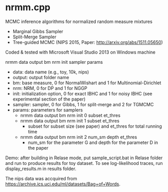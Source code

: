 # nrmm.cpp
MCMC inference algorithms for normalized random measure mixtures 
- Marginal Gibbs Sampler
- Split-Merge Sampler
- Tree-guided MCMC (NIPS 2015, Paper: http://arxiv.org/abs/1511.05650)

Coded & tested with Microsoft Visual Studio 2013 on Windows machine

nrmm data output bm nrm init sampler params
- data: data name (e.g., toy, 10k, nips)
- output: output folder name 
- bm: base measure, 0 for NormalWishart and 1 for Multinomial-Dirichlet
- nrm: NRM, 0 for DP and 1 for NGGP
- init: initialization option, 0 for exact IBHC and 1 for noisy IBHC (see experimental section of the paper)
- sampler: sampler, 0 for Gibbs, 1 for split-merge and 2 for TGMCMC
- params: parameters for samplers
  * nrmm data output bm nrm init 0 subset et_thres
  * nrmm data output bm nrm init 1 subset et_thres
    * subset for subset size (see paper) and et_thres for total running time
  * nrmm data output bm nrm init 2 num_sm depth et_thres
    * num_sm for the parameter G and depth for the parameter D in the paper
 
Demo: after building in Relase mode, put sample_script.bat in Relase folder and run to produce results for toy dataset.
To see log-likelihood traces, run display_results.m in results folder.

The nips data was accquired from https://archive.ics.uci.edu/ml/datasets/Bag+of+Words.

